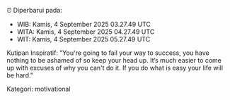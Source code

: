 ⏰ Diperbarui pada:
- WIB: Kamis, 4 September 2025 03.27.49 UTC
- WITA: Kamis, 4 September 2025 04.27.49 UTC
- WIT: Kamis, 4 September 2025 05.27.49 UTC

Kutipan Inspiratif:
"You're going to fail your way to success, you have nothing to be ashamed of so keep your head up. It’s much easier to come up with excuses of why you can't do it. If you do what is easy your life will be hard."


Kategori: motivational


